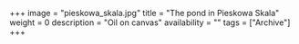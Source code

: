 +++
image = "pieskowa_skala.jpg"
title = "The pond in Pieskowa Skala"
weight = 0
description = "Oil on canvas"
availability = ""
tags = ["Archive"]
+++
